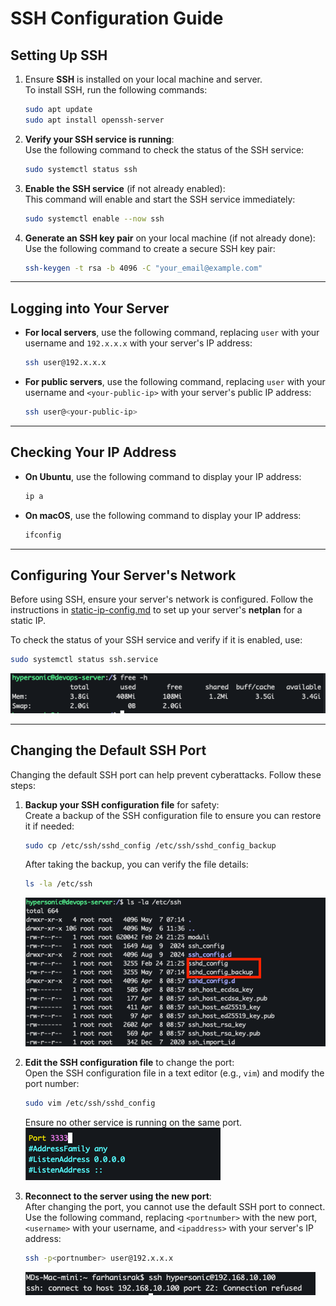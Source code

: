 # SSH Configuration Guide

## Setting Up SSH
1. Ensure **SSH** is installed on your local machine and server.  
   To install SSH, run the following commands:  
   ```bash
   sudo apt update
   sudo apt install openssh-server
   ```
2. **Verify your SSH service is running**:  
   Use the following command to check the status of the SSH service:  
   ```bash
   sudo systemctl status ssh
   ```
3. **Enable the SSH service** (if not already enabled):  
   This command will enable and start the SSH service immediately:  
   ```bash
   sudo systemctl enable --now ssh
   ```
4. **Generate an SSH key pair** on your local machine (if not already done):  
   Use the following command to create a secure SSH key pair:  
   ```bash
   ssh-keygen -t rsa -b 4096 -C "your_email@example.com"
   ```

---

## Logging into Your Server
- **For local servers**, use the following command, replacing `user` with your username and `192.x.x.x` with your server's IP address:  
  ```bash
  ssh user@192.x.x.x
  ```
- **For public servers**, use the following command, replacing `user` with your username and `<your-public-ip>` with your server's public IP address:  
  ```bash
  ssh user@<your-public-ip>
  ```

---

## Checking Your IP Address
- **On Ubuntu**, use the following command to display your IP address:  
  ```bash
  ip a
  ```
- **On macOS**, use the following command to display your IP address:  
  ```bash
  ifconfig
  ```

---


## Configuring Your Server's Network
Before using SSH, ensure your server's network is configured. Follow the instructions in [static-ip-config.md](static-ip-config.md) to set up your server's **netplan** for a static IP.

To check the status of your SSH service and verify if it is enabled, use:  
```bash
sudo systemctl status ssh.service
```
![SSH Service Status](<images/ssh status.png>)

---

## Changing the Default SSH Port
Changing the default SSH port can help prevent cyberattacks. Follow these steps:

1. **Backup your SSH configuration file** for safety:  
   Create a backup of the SSH configuration file to ensure you can restore it if needed:  
   ```bash
   sudo cp /etc/ssh/sshd_config /etc/ssh/sshd_config_backup
   ```
   After taking the backup, you can verify the file details:  
   ```bash
   ls -la /etc/ssh
   ```
   ![File Details](<images/ls -la.png>)

2. **Edit the SSH configuration file** to change the port:  
   Open the SSH configuration file in a text editor (e.g., `vim`) and modify the port number:  
   ```bash
   sudo vim /etc/ssh/sshd_config
   ```
   Ensure no other service is running on the same port.  
   ![Port Change](<images/port change.png>)

3. **Reconnect to the server using the new port**:  
   After changing the port, you cannot use the default SSH port to connect. Use the following command, replacing `<portnumber>` with the new port, `<username>` with your username, and `<ipaddress>` with your server's IP address:  
   ```bash
   ssh -p<portnumber> user@192.x.x.x
   ```
   ![SSH Login](<images/ssh login.png>)
